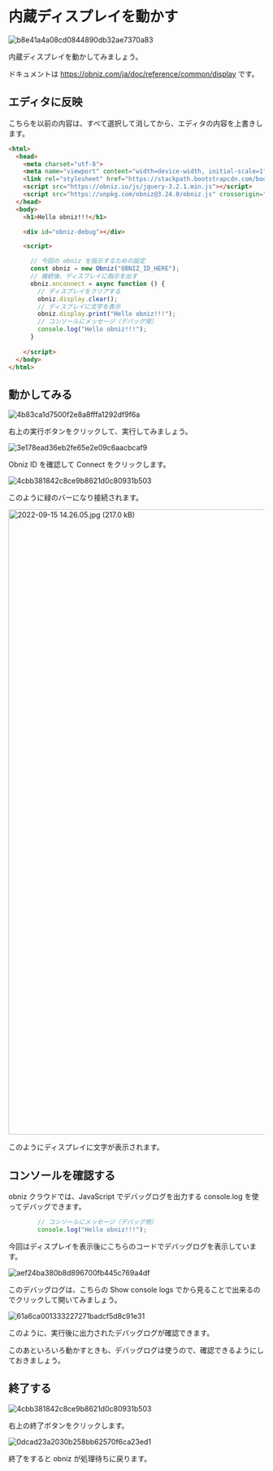 # 内蔵ディスプレイを動かす

![b8e41a4a08cd0844890db32ae7370a83](https://i.gyazo.com/b8e41a4a08cd0844890db32ae7370a83.jpg)

内蔵ディスプレイを動かしてみましょう。

ドキュメントは https://obniz.com/ja/doc/reference/common/display です。

## エディタに反映

こちらを以前の内容は、すべて選択して消してから、エディタの内容を上書きします。

```html
<html>
  <head>
    <meta charset="utf-8">
    <meta name="viewport" content="width=device-width, initial-scale=1">
    <link rel="stylesheet" href="https://stackpath.bootstrapcdn.com/bootstrap/4.3.1/css/bootstrap.min.css">
    <script src="https://obniz.io/js/jquery-3.2.1.min.js"></script>
    <script src="https://unpkg.com/obniz@3.24.0/obniz.js" crossorigin="anonymous"></script>
  </head>
  <body>
    <h1>Hello obniz!!!</h1>

    <div id="obniz-debug"></div>

    <script>

      // 今回の obniz を指示するための設定
      const obniz = new Obniz("OBNIZ_ID_HERE");
      // 接続後、ディスプレイに指示を出す
      obniz.onconnect = async function () {
        // ディスプレイをクリアする
        obniz.display.clear();
        // ディスプレイに文字を表示
        obniz.display.print("Hello obniz!!!");
        // コンソールにメッセージ（デバッグ用）
        console.log("Hello obniz!!!");
      }
      
    </script>
  </body>
</html>
```

## 動かしてみる

![4b83ca1d7500f2e8a8fffa1292df9f6a](https://i.gyazo.com/4b83ca1d7500f2e8a8fffa1292df9f6a.png)

右上の実行ボタンをクリックして、実行してみましょう。

![3e178ead36eb2fe65e2e09c6aacbcaf9](https://i.gyazo.com/3e178ead36eb2fe65e2e09c6aacbcaf9.png)

Obniz ID を確認して Connect をクリックします。

![4cbb381842c8ce9b8621d0c80931b503](https://i.gyazo.com/4cbb381842c8ce9b8621d0c80931b503.png)

このように緑のバーになり接続されます。

<img width="1228" alt="2022-09-15 14.26.05.jpg (217.0 kB)" src="https://img.esa.io/uploads/production/attachments/3062/2022/09/15/8131/60b69425-dbc2-48e8-b58b-e8122be3ff01.jpg">

このようにディスプレイに文字が表示されます。

## コンソールを確認する

obniz クラウドでは、JavaScript でデバッグログを出力する console.log を使ってデバッグできます。

```js
        // コンソールにメッセージ（デバッグ用）
        console.log("Hello obniz!!!");
```

今回はディスプレイを表示後にこちらのコードでデバッグログを表示しています。

![aef24ba380b8d896700fb445c769a4df](https://i.gyazo.com/aef24ba380b8d896700fb445c769a4df.png)

このデバッグログは、こちらの Show console logs でから見ることで出来るのでクリックして開いてみましょう。

![61a6ca001333227271badcf5d8c91e31](https://i.gyazo.com/61a6ca001333227271badcf5d8c91e31.png)

このように、実行後に出力されたデバッグログが確認できます。

このあといろいろ動かすときも、デバッグログは使うので、確認できるようにしておきましょう。

## 終了する

![4cbb381842c8ce9b8621d0c80931b503](https://i.gyazo.com/4cbb381842c8ce9b8621d0c80931b503.png)

右上の終了ボタンをクリックします。

![0dcad23a2030b258bb62570f6ca23ed1](https://i.gyazo.com/0dcad23a2030b258bb62570f6ca23ed1.jpg)

終了をすると obniz が処理待ちに戻ります。